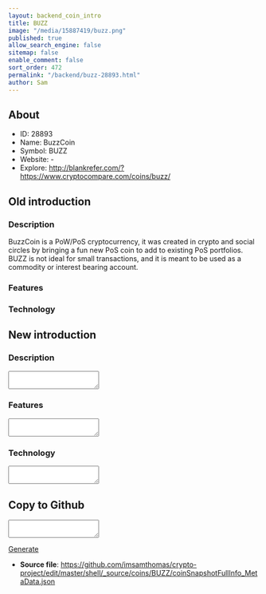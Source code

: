 ```yaml
---
layout: backend_coin_intro
title: BUZZ
image: "/media/15887419/buzz.png"
published: true
allow_search_engine: false
sitemap: false
enable_comment: false
sort_order: 472
permalink: "/backend/buzz-28893.html"
author: Sam
---
```


## About

- ID: 28893
- Name: BuzzCoin
- Symbol: BUZZ
- Website: -
- Explore: http://blankrefer.com/?https://www.cryptocompare.com/coins/buzz/


## Old introduction

### Description

<p>BuzzCoin is a PoW/PoS cryptocurrency, it was created in crypto and social circles by bringing a fun new PoS coin to add to existing PoS portfolios. BUZZ is not ideal for small transactions, and it is meant to be used as a commodity or interest bearing account.</p>

### Features


### Technology




## New introduction


### Description
<textarea id="meta_description" name="description"></textarea>

### Features
<textarea id="meta_features" name="features"></textarea>

### Technology
<textarea id="meta_technology" name="technology"></textarea>


## Copy to Github

<textarea id="coinsnapshotfullinfo_metadata"></textarea>

<a href="#gen" onclick="generateMetaDatJson()">Generate</a>

- **Source file**: <a href="https://github.com/imsamthomas/crypto-project/edit/master/shell/_source/coins/BUZZ/coinSnapshotFullInfo_MetaData.json">https://github.com/imsamthomas/crypto-project/edit/master/shell/_source/coins/BUZZ/coinSnapshotFullInfo_MetaData.json</a>

